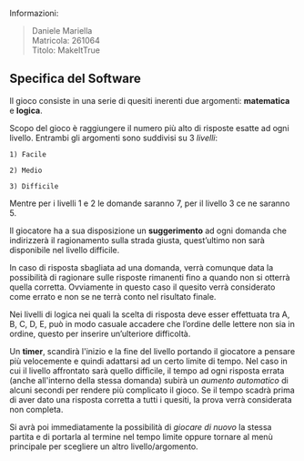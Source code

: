 Informazioni:

> Daniele Mariella   
> Matricola: 261064   
> Titolo: MakeItTrue

## Specifica del Software

Il gioco consiste in una serie di quesiti inerenti due argomenti: **matematica** e **logica**.

Scopo del gioco è raggiungere il numero più alto di risposte esatte ad ogni livello.
Entrambi gli argomenti sono suddivisi su 3 *livelli*: 

    1) Facile
       
    2) Medio
       
    3) Difficile

Mentre per i livelli 1 e 2 le domande saranno 7, per il livello 3 ce ne saranno 5.

Il giocatore ha a sua disposizione un **suggerimento** ad ogni domanda che indirizzerà il ragionamento sulla strada giusta, quest’ultimo non sarà disponibile nel livello difficile.

In caso di risposta sbagliata ad una domanda, verrà comunque data la possibilità di ragionare sulle risposte rimanenti fino a quando non si otterrà quella corretta. Ovviamente in questo caso il quesito verrà considerato come errato e non se ne terrà conto nel risultato finale. 

Nei livelli di logica nei quali la scelta di risposta deve esser effettuata tra A, B, C, D, E, può in modo casuale accadere che l’ordine delle lettere non sia in ordine, questo per inserire un’ulteriore difficoltà.

Un **timer**, scandirà l'inizio e la fine del livello portando il giocatore a pensare più velocemente e quindi adattarsi ad un certo limite di tempo.
Nel caso in cui il livello affrontato sarà quello difficile, il tempo ad ogni risposta errata (anche all'interno della stessa domanda) subirà un *aumento automatico* di alcuni secondi per rendere più complicato il gioco.
Se il tempo scadrà prima di aver dato una risposta corretta a tutti i quesiti, la prova verrà considerata non completa.

Si avrà poi immediatamente la possibilità di *giocare di nuovo* la stessa partita e di portarla al termine nel tempo limite oppure tornare al menù principale per scegliere un altro livello/argomento.
